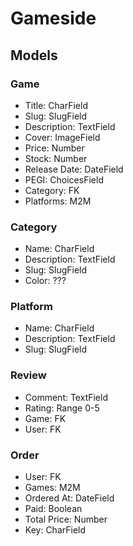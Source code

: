 # Gameside

## Models

### Game
- Title: CharField
- Slug: SlugField
- Description: TextField
- Cover: ImageField
- Price: Number
- Stock: Number
- Release Date: DateField
- PEGI: ChoicesField
- Category: FK
- Platforms: M2M

### Category
- Name: CharField
- Description: TextField
- Slug: SlugField
- Color: ???

### Platform
- Name: CharField
- Description: TextField
- Slug: SlugField

### Review
-  Comment: TextField
-  Rating: Range 0-5
-  Game: FK
-  User: FK

### Order
- User: FK
- Games: M2M
- Ordered At: DateField
- Paid: Boolean
- Total Price: Number
- Key: CharField
